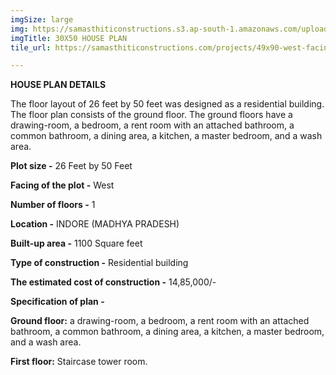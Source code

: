 ```yaml
---
imgSize: large
img: https://samasthiticonstructions.s3.ap-south-1.amazonaws.com/uploads/copy-of-harshit-ji-hostel-mahalaxmi-nagar_page-0001.jpg
imgTitle: 30X50 HOUSE PLAN
tile_url: https://samasthiticonstructions.com/projects/49x90-west-facing-bungalow/

---
```

**HOUSE PLAN DETAILS**

The floor layout of 26 feet by 50 feet was designed as a residential building. The floor plan consists of the ground floor. The ground floors have a drawing-room, a bedroom, a rent room with an attached bathroom, a common bathroom, a dining area, a kitchen, a master bedroom, and a wash area.

**Plot size -** 26 Feet by 50 Feet

**Facing of the plot -** West

**Number of floors -** 1

**Location -** INDORE (MADHYA PRADESH)

**Built-up area -** 1100 Square feet

**Type of construction -** Residential building

**The estimated cost of construction -** 14,85,000/-

**Specification of plan -**

**Ground floor:** a drawing-room, a bedroom, a rent room with an attached bathroom, a common bathroom, a dining area, a kitchen, a master bedroom, and a wash area.

**First floor:** Staircase tower room.